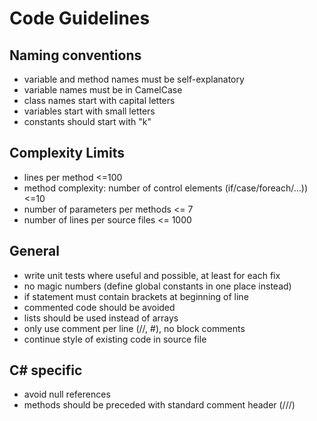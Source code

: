 
# Code Guidelines

## Naming conventions
- variable and method names must be self-explanatory
- variable names must be in CamelCase
- class names start with capital letters
- variables start with small letters
- constants should start with "k"

## Complexity Limits
- lines per method <=100
- method complexity: number of control elements (if/case/foreach/...)) <=10 
- number of parameters per methods <= 7
- number of lines per source files <= 1000

## General
- write unit tests where useful and possible, at least for each fix
- no magic numbers (define global constants in one place instead)
- if statement must contain brackets at beginning of line
- commented code should be avoided
- lists should be used instead of arrays
- only use comment per line (//, #), no block comments
- continue style of existing code in source file

## C# specific
- avoid null references
- methods should be preceded with standard comment header (///)
